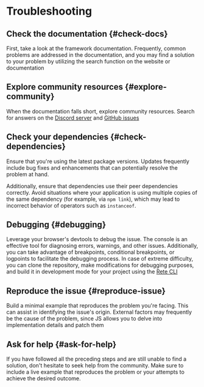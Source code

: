 # Troubleshooting

## Check the documentation {#check-docs}

First, take a look at the framework documentation. Frequently, common problems are addressed in the documentation, and you may find a solution to your problem by utilizing the search function on the website or documentation

## Explore community resources {#explore-community}

When the documentation falls short, explore community resources. Search for answers on the [Discord server](https://discord.com/invite/cxSFkPZdsV) and [GitHub issues](https://github.com/search?q=org%3Aretejs&type=issues)

## Check your dependencies {#check-dependencies}

Ensure that you're using the latest package versions. Updates frequently include bug fixes and enhancements that can potentially resolve the problem at hand.

Additionally, ensure that dependencies use their peer dependencies correctly. Avoid situations where your application is using multiple copies of the same dependency (for example, via `npm link`), which may lead to incorrect behavior of operators such as `instanceof`.

## Debugging {#debugging}

Leverage your browser's devtools to debug the issue. The console is an effective tool for diagnosing errors, warnings, and other issues. Additionally, you can take advantage of breakpoints, conditional breakpoints, or logpoints to facilitate the debugging process.  In case of extreme difficulty, you can clone the repository, make modifications for debugging purposes, and build it in development mode for your project using the [Rete CLI](/docs/development/rete-cli)

## Reproduce the issue {#reproduce-issue}

Build a minimal example that reproduces the problem you're facing. This can assist in identifying the issue's origin. External factors may frequently be the cause of the problem, since JS allows you to delve into implementation details and patch them


## Ask for help {#ask-for-help}

If you have followed all the preceding steps and are still unable to find a solution, don't hesitate to seek help from the community. Make sure to include a live example that reproduces the problem or your attempts to achieve the desired outcome.
